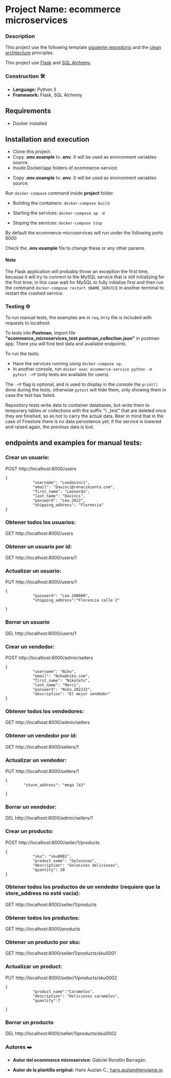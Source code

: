 # Project Name: ecommerce microservices 

### Description

This project use the following template [siguiente repositorio](https://github.com/enviame/backend-test-2.0/tree/main/docker-python) and the [clean architecture](https://www.oreilly.com/library/view/clean-architecture-a/9780134494272/) principles.

This project use [Flask](https://flask.palletsprojects.com/) and [SQL Alchemy](https://www.sqlalchemy.org/).

### Construction 🛠️
* **Language:** Python 3
* **Framework:** Flask, SQL Alchemy

## Requirements
- Docker installed

## Installation and execution

- Clone  this project.
- Copy **.env.example** to **.env**. It will be used as environment variables source.
- Inside Docker/app folders of ecommerce-service:
* Copy **.env.example** to **.env**. It will be used as environment variables source.

Run ```docker-compose``` command inside **project** folder.

* Building the containers: ```docker-compose build```

* Starting the services: ```docker-compose up -d```

* Stoping the services: ```docker-compose stop```

By default the ecommerce-microservices will run under the following ports 8000


Check the **.env.example** file to change these or any other params.

#### Note
The Flask application will probably throw an exception the first time, because it will try to connect to the MySQL service that is still initializing for the first time; in this case wait for MySQL to fully initialize first and then run the command `docker-compose restart $NAME_SERVICE` in another terminal to restart the crashed service.


### Testing ⚙️


To run manual tests, the examples are in `req.http` file is included with requests to localhost. 

To tests into **Postman**, import file **"ecommerce_microservices_test.postman_collection.json"** in postman app. There you will find test data and available endpoints.

To run the tests:

- Have the services running using `docker-compose up`.
- In another console, run `docker exec ecommerce-service python -m pytest -rP` (only tests are available for users).

The `-rP` flag is optional, and is used to display in the console the `print()` done during the tests, otherwise `pytest` will hide them, only showing them in case the test has failed.

Repository tests write data to container databases, but write them to temporary tables or collections with the suffix "\ _test" that are deleted once they are finished, so as not to carry the actual data. Bear in mind that in the case of Firestore there is no data persistence yet; if the service is lowered and raised again, the previous data is lost.

## endpoints and examples for manual tests:

### Crear un usuario:
POST http://localhost:8000/users
```
{
            "username": "Leodavinci",
            "email": "Davinci@renacimiento.com",
            "first_name": "Leonardo",
            "last_name": "Davinci",
            "password": "Leo.2022",
            "shipping_address": "Florencia"
}
```
### Obtener todos los usuarios:
GET http://localhost:8000/users

### Obtener un usuario por id:
GET http://localhost:8000/users/1

### Actualizar un usuario:
PUT http://localhost:8000/users/1
```
{
            "password": "Leo.200000",
            "shipping_address":"Florencia calle 2"

}
```
### Borrar un usuario
DEL http://localhost:8000/users/1


### Crear un vendedor:
POST http://localhost:8000/admin/sellers
```
{
            "username": "Niko",
            "email": "Niko@niko.com",
            "first_name": "Nikoleto",
            "last_name": "Marci",
            "password": "Niko.202222",
            "description": "El mejor vendedor"
}
```
### Obtener todos los vendedores:
GET http://localhost:8000/admin/sellers


### Obtener un vendedor por id:
GET http://localhost:8000/sellers/1

### Actualizar un vendedor:
PUT http://localhost:8000/sellers/1
```
{
        "store_address": "mega l43"

}
```
### Borrar un vendedor:
DEL http://localhost:8000/admin/sellers/1



### Crear un producto:
POST http://localhost:8000/seller/1/products
```
{
            "sku": "sku0001",
            "product_name": "Golosinas",
            "description": "Golosinas deliciosas",
            "quantity": 20
}
```
### Obtener todos los productos de un vendedor (requiere que la store_address no esté vacía):
GET http://localhost:8000/seller/1/products

### Obtener todos los productos:
GET http://localhost:8000/products

### Obtener un producto por sku:
GET http://localhost:8000/seller/1/products/sku0001

### Actualizar un product:
PUT http://localhost:8000/seller/1/products/sku0002
```
{
            "product_name":"Caramelos",
            "description": "Deliciosos caramelos",
            "quantity":7

}
```

### Borrar un producto
DEL http://localhost:8000/seller/1/products/sku0002


### Autores ✒️
* **Autor del ecommerce microservice:** Gabriel Rondón Barragán.

* **Autor de la plantilla original:** Hans Auzian C., hans.auzian@enviame.io.